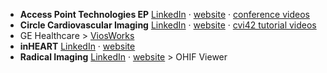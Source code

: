 - __Access Point Technologies EP__ [LinkedIn](https://www.linkedin.com/company/access-point-technologies-ep) · [website](http://www.accesspointus.com) · [conference videos](http://www.accesspointus.com/conference-videos.html)
- __Circle Cardiovascular Imaging__ [LinkedIn](https://www.linkedin.com/company/circle-cardiovascular-imaging-inc.) · [website](http://www.circlecvi.com) · [cvi42 tutorial videos](https://www.youtube.com/playlist?list=PLBSFtK_IG_fRDJQMEt0k_sndgTNFKVR7b)
- GE Healthcare > [ViosWorks](https://www.gehealthcare.com/products/magnetic-resonance-imaging/upgrades/viosworks)
- __inHEART__ [LinkedIn](https://www.linkedin.com/company/inheartmedical) · [website](https://www.inheart.fr)
- __Radical Imaging__ [LinkedIn](https://www.linkedin.com/company/radical-imaging) · [website](http://radicalimaging.com) > OHIF Viewer
